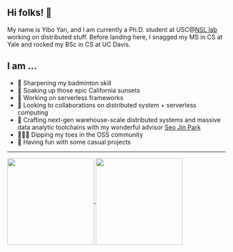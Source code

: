 ## Hi folks! 👋

My name is Yibo Yan, and I am currently a Ph.D. student at USC@[NSL lab](https://nsl.usc.edu/) working on distributed stuff. Before landing here, I snagged my MS in CS at Yale and rocked my BSc in CS at UC Davis.

## I am ...

- 🏸 Sharpening my badminton skill
- 🌇 Soaking up those epic California sunsets
- 💼 Working on serverless frameworks
- 👀 Looking to collaborations on distributed system + serverless computing
- 🫢 Crafting next-gen warehouse-scale distributed systems and massive data analytic toolchains with my wonderful advisor [Seo Jin Park](https://seojinpark.net/)
- 👨🏻‍💻 Dipping my toes in the OSS community
- 🎉 Having fun with some casual projects

---

<a href="https://github-readme-stats.vercel.app/api?username=totoroyyb&show_icons=true&theme=tokyonight&count_private=true">
  <img height=200 align="center" src="https://github-readme-stats.vercel.app/api?username=totoroyyb&show_icons=true&theme=tokyonight&count_private=true" />
</a>
<a href="https://github-readme-stats.vercel.app/api/top-langs/?username=totoroyyb&layout=compact&exclude_repo=Render-Math-In-UWP-By-KaTex,Render-Equations-In-UWP-By-MathJax,sta141b-final-proj,go-ios-tutorial,LightDays-Website,CodeEdit&langs_count=8&theme=tokyonight">
  <img height=200 align="center" src="https://github-readme-stats.vercel.app/api/top-langs/?username=totoroyyb&layout=compact&exclude_repo=Render-Math-In-UWP-By-KaTex,Render-Equations-In-UWP-By-MathJax,sta141b-final-proj,go-ios-tutorial,LightDays-Website,CodeEdit&langs_count=8&theme=tokyonight&card_width=320" />
</a>

